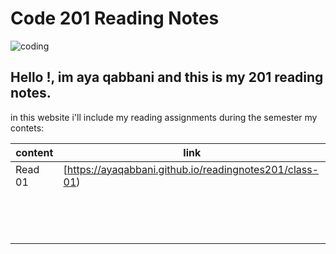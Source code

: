 # Code 201 Reading Notes
![coding](https://cdn1.iconfinder.com/data/icons/flatie-outline-seo-marketing/24/SEO_011-web-restructuring-code-screen-512.png)

## Hello !, im aya qabbani and this is my 201 reading notes.
in this website i'll include my reading assignments during the semester
my contets:

 content | link
------------ | -------------
 Read 01| [https://ayaqabbani.github.io/readingnotes201/class-01)
 |||
 |||
 |||
 |||
 |||
 |||
 |||
 |||
 |||
 |||
 |||
 |||
 |||
 |||
